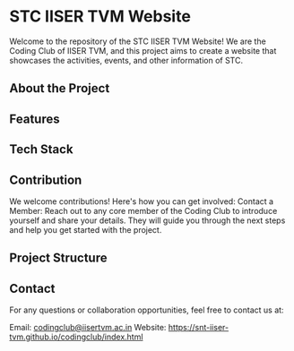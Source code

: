 # STC IISER TVM Website

Welcome to the repository of the STC IISER TVM Website! We are the Coding Club of IISER TVM, and this project aims to create a website that showcases the activities, events, and other information of STC.

## About the Project

## Features

## Tech Stack

## Contribution
We welcome contributions!
Here's how you can get involved:
Contact a Member: Reach out to any core member of the Coding Club to introduce yourself and share your details. They will guide you through the next steps and help you get started with the project.

##  Project Structure


## Contact
For any questions or collaboration opportunities, feel free to contact us at:

Email: codingclub@iisertvm.ac.in
Website: https://snt-iiser-tvm.github.io/codingclub/index.html
